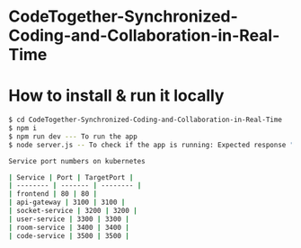 # CodeTogether-Synchronized-Coding-and-Collaboration-in-Real-Time

# How to install & run it locally

```bash
$ cd CodeTogether-Synchronized-Coding-and-Collaboration-in-Real-Time
$ npm i 
$ npm run dev --- To run the app
$ node server.js -- To check if the app is running: Expected response "hi"

Service port numbers on kubernetes

| Service | Port | TargetPort |
| -------- | ------- | -------- |
| frontend | 80 | 80 |
| api-gateway | 3100 | 3100 |	
| socket-service | 3200 | 3200 |
| user-service | 3300 | 3300 |
| room-service | 3400 | 3400 |
| code-service | 3500 |	3500 |	

